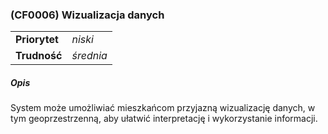 ### (CF0006) Wizualizacja danych

|               |           |
|---------------|-----------|
| **Priorytet** | _niski_   |
| **Trudność**  | _średnia_ |

##### Opis

System może umożliwiać mieszkańcom przyjazną wizualizację danych, w tym geoprzestrzenną, aby ułatwić interpretację i wykorzystanie informacji.
